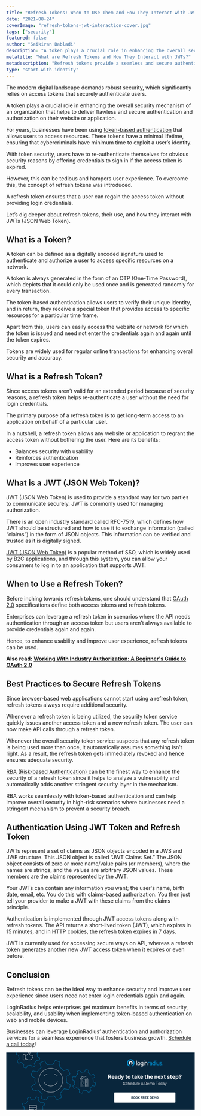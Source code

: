 ```yaml
---
title: "Refresh Tokens: When to Use Them and How They Interact with JWTs"
date: "2021-08-24"
coverImage: "refresh-tokens-jwt-interaction-cover.jpg"
tags: ["security"]
featured: false
author: "Saikiran Babladi"
description: "A token plays a crucial role in enhancing the overall security mechanism of an organization. This blog provides an overview of using refresh tokens and how it helps securely authenticate users without hampering their overall experience."
metatitle: "What are Refresh Tokens and How They Interact with JWTs?"
metadescription: "Refresh tokens provide a seamless and secure authentication experience to users already logged in. Here’s what you need to know about refresh tokens."
type: "start-with-identity"
---
```


The modern digital landscape demands robust security, which significantly relies on access tokens that securely authenticate users.

A token plays a crucial role in enhancing the overall security mechanism of an organization that helps to deliver flawless and secure authentication and authorization on their website or application.

For years, businesses have been using [token-based authentication](https://www.loginradius.com/blog/start-with-identity/pros-cons-token-authentication/) that allows users to access resources. These tokens have a minimal lifetime, ensuring that cybercriminals have minimum time to exploit a user’s identity.

With token security, users have to re-authenticate themselves for obvious security reasons by offering credentials to sign in if the access token is expired.

However, this can be tedious and hampers user experience. To overcome this, the concept of refresh tokens was introduced.

A refresh token ensures that a user can regain the access token without providing login credentials.

Let’s dig deeper about refresh tokens, their use, and how they interact with JWTs (JSON Web Token).

## What is a Token?

A token can be defined as a digitally encoded signature used to authenticate and authorize a user to access specific resources on a network.

A token is always generated in the form of an OTP (One-Time Password), which depicts that it could only be used once and is generated randomly for every transaction.

The token-based authentication allows users to verify their unique identity, and in return, they receive a special token that provides access to specific resources for a particular time frame.

Apart from this, users can easily access the website or network for which the token is issued and need not enter the credentials again and again until the token expires.

Tokens are widely used for regular online transactions for enhancing overall security and accuracy.

## What is a Refresh Token?

Since access tokens aren’t valid for an extended period because of security reasons, a refresh token helps re-authenticate a user without the need for login credentials.

The primary purpose of a refresh token is to get long-term access to an application on behalf of a particular user.

In a nutshell, a refresh token allows any website or application to regrant the access token without bothering the user. Here are its benefits:

- Balances security with usability
- Reinforces authentication
- Improves user experience

## What is a JWT (JSON Web Token)?

JWT (JSON Web Token) is used to provide a standard way for two parties to communicate securely. JWT is commonly used for managing authorization.

There is an open industry standard called RFC-7519, which defines how JWT should be structured and how to use it to exchange information (called “claims”) in the form of JSON objects. This information can be verified and trusted as it is digitally signed.

[JWT (JSON Web Token)](https://www.loginradius.com/blog/async/jwt/) is a popular method of SSO, which is widely used by B2C applications, and through this system, you can allow your consumers to log in to an application that supports JWT.

## When to Use a Refresh Token?

Before inching towards refresh tokens, one should understand that [OAuth 2.0](https://www.loginradius.com/blog/async/oauth2/) specifications define both access tokens and refresh tokens.

Enterprises can leverage a refresh token in scenarios where the API needs authentication through an access token but users aren’t always available to provide credentials again and again.

Hence, to enhance usability and improve user experience, refresh tokens can be used.

**Also read:** **[Working With Industry Authorization: A Beginner's Guide to OAuth 2.0](https://www.loginradius.com/blog/start-with-identity/OAuth2.0-guide/)**

## Best Practices to Secure Refresh Tokens

Since browser-based web applications cannot start using a refresh token, refresh tokens always require additional security.

Whenever a refresh token is being utilized, the security token service quickly issues another access token and a new refresh token. The user can now make API calls through a refresh token.

Whenever the overall security token service suspects that any refresh token is being used more than once, it automatically assumes something isn’t right. As a result, the refresh token gets immediately revoked and hence ensures adequate security.

[RBA (Risk-based Authentication) ](https://www.loginradius.com/blog/start-with-identity/risk-based-authentication/)can be the finest way to enhance the security of a refresh token since it helps to analyze a vulnerability and automatically adds another stringent security layer in the mechanism.

RBA works seamlessly with token-based authentication and can help improve overall security in high-risk scenarios where businesses need a stringent mechanism to prevent a security breach.

## Authentication Using JWT Token and Refresh Token

JWTs represent a set of claims as JSON objects encoded in a JWS and JWE structure. This JSON object is called “JWT Claims Set.” The JSON object consists of zero or more name/value pairs (or members), where the names are strings, and the values are arbitrary JSON values. These members are the claims represented by the JWT.

Your JWTs can contain any information you want; the user's name, birth date, email, etc. You do this with claims-based authorization. You then just tell your provider to make a JWT with these claims from the claims principle.

Authentication is implemented through JWT access tokens along with refresh tokens. The API returns a short-lived token (JWT), which expires in 15 minutes, and in HTTP cookies, the refresh token expires in 7 days.

JWT is currently used for accessing secure ways on API, whereas a refresh token generates another new JWT access token when it expires or even before.

## Conclusion

Refresh tokens can be the ideal way to enhance security and improve user experience since users need not enter login credentials again and again.

LoginRadius helps enterprises get maximum benefits in terms of security, scalability, and usability when implementing token-based authentication on web and mobile devices.

Businesses can leverage LoginRadius’ authentication and authorization services for a seamless experience that fosters business growth. [Schedule a call today](https://www.loginradius.com/contact-sales)!

[![book-a-demo-loginradius](../assets/book-a-demo-loginradius.png)](https://www.loginradius.com/book-a-demo/)
